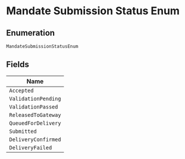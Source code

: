 
# Mandate Submission Status Enum

## Enumeration

`MandateSubmissionStatusEnum`

## Fields

| Name |
|  --- |
| `Accepted` |
| `ValidationPending` |
| `ValidationPassed` |
| `ReleasedToGateway` |
| `QueuedForDelivery` |
| `Submitted` |
| `DeliveryConfirmed` |
| `DeliveryFailed` |


